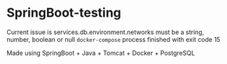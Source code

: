 # SpringBoot-testing

Current issue is services.db.environment.networks must be a string, number, boolean or null `docker-compose` process finished with exit code 15


Made using SpringBoot + Java + Tomcat + Docker + PostgreSQL
